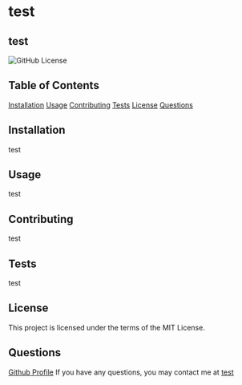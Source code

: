 # test

## test

![GitHub License](https://img.shields.io/badge/License-MIT-yellow.svg)

## Table of Contents
[Installation](#installation)
[Usage](#usage)
[Contributing](#contributing)
[Tests](#tests)
[License](#license)
[Questions](#questions)

## Installation
test

## Usage
test

## Contributing
test

## Tests
test

## License
This project is licensed under the terms of the MIT License.

## Questions
[Github Profile](https://www.github.com/test)
If you have any questions, you may contact me at [test](mailto:test)